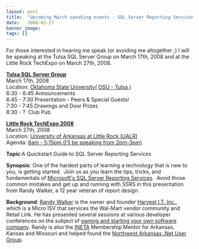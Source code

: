 ```yaml
---
layout: post
title:  "Upcoming March speaking events - SQL Server Reporting Services"
date:   2008-02-27
banner_image: 
tags: []
---
```


For those interested in hearing me speak (or avoiding me altogether ;) I will be speaking at the Tulsa SQL Server Group on March 17th, 2008 and at the Little Rock TechExpo on March 27th, 2008\.

[**Tulsa SQL Server Group**](http://www.tulsasql.com/Home/tabid/70/Default.aspx)  
March 17th, 2008  
Location: [Oklahoma State University( OSU - Tulsa )](http://www.osu-tulsa.okstate.edu/ "Oklahoma State University( OSU - Tulsa )")  
6:30 - 6:45 Announcements  
6:45 - 7:30 Presentation - Peers & Special Guests!  
7:30 - 7:45 Drawings and Door Prizes  
8:30 - ?  Club Pub  

[**Little Rock TechExpo 2008**](http://www.techexpo.lrdnug.org/Home/tabid/97/Default.aspx)  
March 27th, 2008  
Location: [University of Arkansas at Little Rock (UALR)](http://maps.google.com/maps?f=q&hl=en&q=2801+South+University+Avenue,+little+rock,+ar)  
Agenda: [8am - 5:15pm (I'll be speaking from 2pm-3pm)](http://www.techexpo.lrdnug.org/Agenda/tabid/249/Default.aspx)

**Topic**:A Quickstart Guide to SQL Server Reporting Services

**Synopsis**: One of the hardest parts of learning a technology that is new to you, is getting started.  Join us as you learn the tips, tricks, and fundamentals of [Microsoft's SQL Server Reporting Services](http://www.microsoft.com/sql/technologies/reporting/default.mspx).  Avoid those common mistakes and get up and running with SSRS in this presentation from Randy Walker, a 12 year veteran of report design.

**Background**: [Randy Walker](http://www.mysoftwarestartup.com/) is the owner and founder [Harvest I.T. Inc.](http://www.harvest-it.com/main/default.aspx), which is a Micro ISV that services the Wal-Mart vendor community and Retail Link. He has presented several sessions at various developer conferences on the subject of [owning and starting your own software company](http://www.mysoftwarestartup.com/). Randy is also the [INETA](http://www.ineta.org/) Membership Mentor for Arkansas, Kansas and Missouri and helped found the [Northwest Arkansas .Net User Group](http://www.nwadnug.org/).